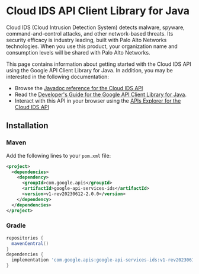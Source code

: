 # Cloud IDS API Client Library for Java

Cloud IDS (Cloud Intrusion Detection System) detects malware, spyware, command-and-control attacks, and other network-based threats. Its security efficacy is industry leading, built with Palo Alto Networks technologies. When you use this product, your organization name and consumption levels will be shared with Palo Alto Networks.

This page contains information about getting started with the Cloud IDS API
using the Google API Client Library for Java. In addition, you may be interested
in the following documentation:

* Browse the [Javadoc reference for the Cloud IDS API][javadoc]
* Read the [Developer's Guide for the Google API Client Library for Java][google-api-client].
* Interact with this API in your browser using the [APIs Explorer for the Cloud IDS API][api-explorer]

## Installation

### Maven

Add the following lines to your `pom.xml` file:

```xml
<project>
  <dependencies>
    <dependency>
      <groupId>com.google.apis</groupId>
      <artifactId>google-api-services-ids</artifactId>
      <version>v1-rev20230612-2.0.0</version>
    </dependency>
  </dependencies>
</project>
```

### Gradle

```gradle
repositories {
  mavenCentral()
}
dependencies {
  implementation 'com.google.apis:google-api-services-ids:v1-rev20230612-2.0.0'
}
```

[javadoc]: https://googleapis.dev/java/google-api-services-ids/latest/index.html
[google-api-client]: https://github.com/googleapis/google-api-java-client/
[api-explorer]: https://developers.google.com/apis-explorer/#p/ids/v1/
